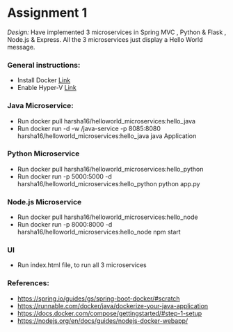 # Assignment 1

*Design:* Have implemented 3 microservices in Spring MVC , Python & Flask , Node.js & Express.
All the 3 microservices just display a Hello World message.

### General instructions:
* Install Docker [Link](https://docs.docker.com/docker-for-windows/install/#download-docker-for-windows)
*  Enable Hyper-V [Link](https://docs.microsoft.com/en-us/virtualization/hyper-v-on-windows/quick-start/enable-hyper-v)

### Java Microservice:
* Run docker pull harsha16/helloworld_microservices:hello_java
* Run docker run -d -w /java-service -p 8085:8080 harsha16/helloworld_microservices:hello_java java Application

### Python Microservice
* Run docker pull harsha16/helloworld_microservices:hello_python
* Run docker run -p 5000:5000 -d harsha16/helloworld_microservices:hello_python python app.py

### Node.js Microservice
* Run docker pull harsha16/helloworld_microservices:hello_node
* Run docker run -p 8000:8000 -d harsha16/helloworld_microservices:hello_node npm start

### UI
* Run index.html file, to run all 3 microservices

### References:
* https://spring.io/guides/gs/spring-boot-docker/#scratch
* https://runnable.com/docker/java/dockerize-your-java-application
* https://docs.docker.com/compose/gettingstarted/#step-1-setup
* https://nodejs.org/en/docs/guides/nodejs-docker-webapp/